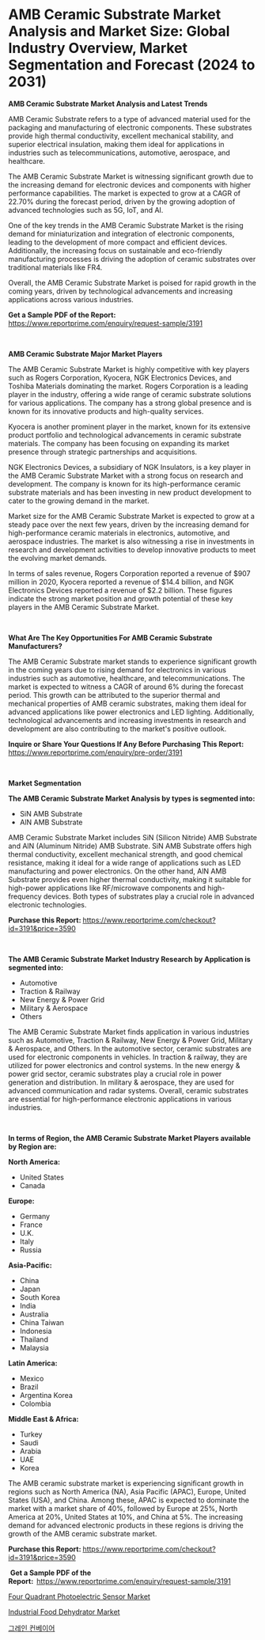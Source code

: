<p><h1>AMB Ceramic Substrate Market Analysis and Market Size: Global Industry Overview, Market Segmentation and Forecast (2024 to 2031)</h1></p><p><strong>AMB Ceramic Substrate Market Analysis and Latest Trends</strong></p>
<p><p>AMB Ceramic Substrate refers to a type of advanced material used for the packaging and manufacturing of electronic components. These substrates provide high thermal conductivity, excellent mechanical stability, and superior electrical insulation, making them ideal for applications in industries such as telecommunications, automotive, aerospace, and healthcare.</p><p>The AMB Ceramic Substrate Market is witnessing significant growth due to the increasing demand for electronic devices and components with higher performance capabilities. The market is expected to grow at a CAGR of 22.70% during the forecast period, driven by the growing adoption of advanced technologies such as 5G, IoT, and AI.</p><p>One of the key trends in the AMB Ceramic Substrate Market is the rising demand for miniaturization and integration of electronic components, leading to the development of more compact and efficient devices. Additionally, the increasing focus on sustainable and eco-friendly manufacturing processes is driving the adoption of ceramic substrates over traditional materials like FR4.</p><p>Overall, the AMB Ceramic Substrate Market is poised for rapid growth in the coming years, driven by technological advancements and increasing applications across various industries.</p></p>
<p><strong>Get a Sample PDF of the Report:&nbsp;</strong> <a href="https://www.reportprime.com/enquiry/request-sample/3191">https://www.reportprime.com/enquiry/request-sample/3191</a></p>
<p>&nbsp;</p>
<p><strong>AMB Ceramic Substrate Major Market Players</strong></p>
<p><p>The AMB Ceramic Substrate Market is highly competitive with key players such as Rogers Corporation, Kyocera, NGK Electronics Devices, and Toshiba Materials dominating the market. Rogers Corporation is a leading player in the industry, offering a wide range of ceramic substrate solutions for various applications. The company has a strong global presence and is known for its innovative products and high-quality services. </p><p>Kyocera is another prominent player in the market, known for its extensive product portfolio and technological advancements in ceramic substrate materials. The company has been focusing on expanding its market presence through strategic partnerships and acquisitions. </p><p>NGK Electronics Devices, a subsidiary of NGK Insulators, is a key player in the AMB Ceramic Substrate Market with a strong focus on research and development. The company is known for its high-performance ceramic substrate materials and has been investing in new product development to cater to the growing demand in the market. </p><p>Market size for the AMB Ceramic Substrate Market is expected to grow at a steady pace over the next few years, driven by the increasing demand for high-performance ceramic materials in electronics, automotive, and aerospace industries. The market is also witnessing a rise in investments in research and development activities to develop innovative products to meet the evolving market demands.</p><p>In terms of sales revenue, Rogers Corporation reported a revenue of $907 million in 2020, Kyocera reported a revenue of $14.4 billion, and NGK Electronics Devices reported a revenue of $2.2 billion. These figures indicate the strong market position and growth potential of these key players in the AMB Ceramic Substrate Market.</p></p>
<p>&nbsp;</p>
<p><strong>What Are The Key Opportunities For AMB Ceramic Substrate Manufacturers?</strong></p>
<p><p>The AMB Ceramic Substrate market stands to experience significant growth in the coming years due to rising demand for electronics in various industries such as automotive, healthcare, and telecommunications. The market is expected to witness a CAGR of around 6% during the forecast period. This growth can be attributed to the superior thermal and mechanical properties of AMB ceramic substrates, making them ideal for advanced applications like power electronics and LED lighting. Additionally, technological advancements and increasing investments in research and development are also contributing to the market's positive outlook.</p></p>
<p><strong>Inquire or Share Your Questions If Any Before Purchasing This Report:</strong> <a href="https://www.reportprime.com/enquiry/pre-order/3191">https://www.reportprime.com/enquiry/pre-order/3191</a></p>
<p>&nbsp;</p>
<p><strong>Market Segmentation</strong></p>
<p><strong>The AMB Ceramic Substrate Market Analysis by types is segmented into:</strong></p>
<p><ul><li>SiN AMB Substrate</li><li>AlN AMB Substrate</li></ul></p>
<p><p>AMB Ceramic Substrate Market includes SiN (Silicon Nitride) AMB Substrate and AlN (Aluminum Nitride) AMB Substrate. SiN AMB Substrate offers high thermal conductivity, excellent mechanical strength, and good chemical resistance, making it ideal for a wide range of applications such as LED manufacturing and power electronics. On the other hand, AlN AMB Substrate provides even higher thermal conductivity, making it suitable for high-power applications like RF/microwave components and high-frequency devices. Both types of substrates play a crucial role in advanced electronic technologies.</p></p>
<p><strong>Purchase this Report:&nbsp;</strong><a href="https://www.reportprime.com/checkout?id=3191&price=3590">https://www.reportprime.com/checkout?id=3191&price=3590</a></p>
<p>&nbsp;</p>
<p><strong>The AMB Ceramic Substrate Market Industry Research by Application is segmented into:</strong></p>
<p><ul><li>Automotive</li><li>Traction & Railway</li><li>New Energy & Power Grid</li><li>Military & Aerospace</li><li>Others</li></ul></p>
<p><p>The AMB Ceramic Substrate Market finds application in various industries such as Automotive, Traction & Railway, New Energy & Power Grid, Military & Aerospace, and Others. In the automotive sector, ceramic substrates are used for electronic components in vehicles. In traction & railway, they are utilized for power electronics and control systems. In the new energy & power grid sector, ceramic substrates play a crucial role in power generation and distribution. In military & aerospace, they are used for advanced communication and radar systems. Overall, ceramic substrates are essential for high-performance electronic applications in various industries.</p></p>
<p>&nbsp;</p>
<p><strong>In terms of Region, the AMB Ceramic Substrate Market Players available by Region are:</strong></p>
<p>
    <p> <strong> North America: </strong>
        <ul>
            <li>United States</li>
            <li>Canada</li>
        </ul>
        </p> 
    <p> <strong> Europe: </strong>
        <ul>
            <li>Germany</li>
            <li>France</li>
            <li>U.K.</li>
            <li>Italy</li>
            <li>Russia</li>
        </ul>
        </p> 
    <p> <strong> Asia-Pacific: </strong>
        <ul>
            <li>China</li>
            <li>Japan</li>
            <li>South Korea</li>
            <li>India</li>
            <li>Australia</li>
            <li>China Taiwan</li>
            <li>Indonesia</li>
            <li>Thailand</li>
            <li>Malaysia</li>
        </ul>
        </p> 
    <p> <strong> Latin America: </strong>
        <ul>
            <li>Mexico</li>
            <li>Brazil</li>
            <li>Argentina Korea</li>
            <li>Colombia</li>
        </ul>
        </p> 
    <p> <strong> Middle East & Africa: </strong>
        <ul>
            <li>Turkey</li>
            <li>Saudi</li>
            <li>Arabia</li>
            <li>UAE</li>
            <li>Korea</li>
        </ul>
    </p>
    </p>
<p><p>The AMB ceramic substrate market is experiencing significant growth in regions such as North America (NA), Asia Pacific (APAC), Europe, United States (USA), and China. Among these, APAC is expected to dominate the market with a market share of 40%, followed by Europe at 25%, North America at 20%, United States at 10%, and China at 5%. The increasing demand for advanced electronic products in these regions is driving the growth of the AMB ceramic substrate market.</p></p>
<p><strong>Purchase this Report: </strong><a href="https://www.reportprime.com/checkout?id=3191&price=3590">https://www.reportprime.com/checkout?id=3191&price=3590</a></p>
<p>&nbsp;<strong>Get a Sample PDF of the Report:&nbsp;&nbsp;</strong><a href="https://www.reportprime.com/enquiry/request-sample/3191">https://www.reportprime.com/enquiry/request-sample/3191</a></p>
<p><strong></strong></p>
<p><p><a href="https://github.com/JameTravis/Market-Research-Report-List-4/blob/main/four-quadrant-photoelectric-sensor-market.md">Four Quadrant Photoelectric Sensor Market</a></p><p><a href="https://view.publitas.com/reportprime-1/industrial-food-dehydrator-market-size-market-share-and-global-market-analysis-report-2024-2031/">Industrial Food Dehydrator Market</a></p><p><a href="https://github.com/laholand/Market-Research-Report-List-3/blob/main/226557812217.md">그레인 컨베이어</a></p></p>